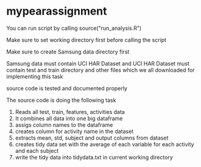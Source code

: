 mypearassignment
================

You can run script by calling source("run_analysis.R")

Make sure to set working directory first before calling the script

Make sure to create Samsung data directory first

Samsung data must contain UCI HAR Dataset and UCI HAR Dataset must contain test and train directory and other files which we all downloaded for implementing this task

source code is tested and documented properly

The source code is doing the following task

1) Reads all test, train, features, activities data
2) It combines all data into one big dataframe
3) assigs column names to the dataframe
4) creates column for activity name in the dataset
5) extracts mean, std, subject and output columns from dataset
6) creates tidy data set with the average of each variable for each activity and each subject
7) write the tidy data into tidydata.txt in current working directory

